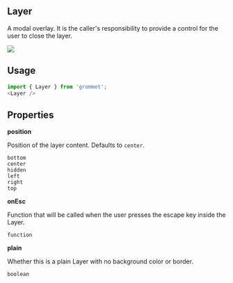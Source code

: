 ## Layer
A modal overlay. It is the caller's responsibility to provide a control for
      the user to close the layer.

[![](https://codesandbox.io/static/img/play-codesandbox.svg)](https://codesandbox.io/s/github/grommet/grommet-site?initialpath=layer&amp;module=%2Fscreens%2FLayer.js)
## Usage

```javascript
import { Layer } from 'grommet';
<Layer />
```

## Properties

**position**

Position of the layer content. Defaults to `center`.

```
bottom
center
hidden
left
right
top
```

**onEsc**

Function that will be called when the user presses the escape key inside the Layer.

```
function
```

**plain**

Whether this is a plain Layer with no background color or border.

```
boolean
```
  